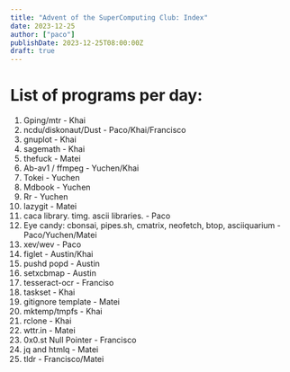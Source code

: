 ```yaml
---
title: "Advent of the SuperComputing Club: Index"
date: 2023-12-25
author: ["paco"]
publishDate: 2023-12-25T08:00:00Z
draft: true 
---
```



# List of programs per day:


1. Gping/mtr - Khai
2. ncdu/diskonaut/Dust - Paco/Khai/Francisco
3. gnuplot - Khai
4. sagemath - Khai
5. thefuck - Matei
6. Ab-av1 / ffmpeg - Yuchen/Khai
7. Tokei - Yuchen
8. Mdbook - Yuchen
9. Rr - Yuchen
10. lazygit - Matei
11. caca library. timg. ascii libraries. - Paco
12. Eye candy: cbonsai, pipes.sh, cmatrix, neofetch, btop, asciiquarium - Paco/Yuchen/Matei
13. xev/wev  - Paco
14. figlet - Austin/Khai
15. pushd popd - Austin
16. setxcbmap - Austin
17. tesseract-ocr - Franciso
18. taskset - Khai
19. gitignore template - Matei
20. mktemp/tmpfs - Khai
21. rclone - Khai
22. wttr.in - Matei
23. 0x0.st Null Pointer - Francisco
24. jq and htmlq - Matei
25. tldr - Francisco/Matei
